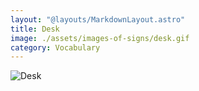 ```yaml
---
layout: "@layouts/MarkdownLayout.astro"
title: Desk
image: ./assets/images-of-signs/desk.gif
category: Vocabulary
---
```


![Desk](@signs/desk.gif)
